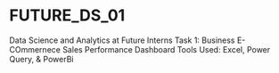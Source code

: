# FUTURE_DS_01
Data Science and Analytics at Future Interns
Task 1: Business E-COmmernece Sales Performance Dashboard
Tools Used: Excel, Power Query, & PowerBi

